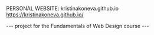 PERSONAL WEBSITE: kristinakoneva.github.io
https://kristinakoneva.github.io/

--- project for the Fundamentals of Web Design course ---
